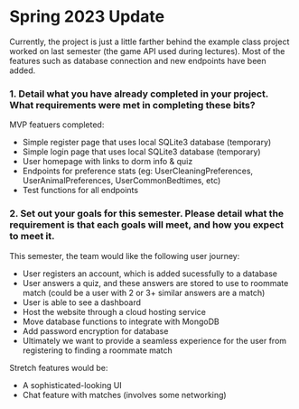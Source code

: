 # Spring 2023 Update
Currently, the project is just a little farther behind the example class project worked on last semester (the game API used during lectures). Most of the features such as database connection and new endpoints have been added.

### 1. Detail what you have already completed in your project. What requirements were met in completing these bits?

MVP featuers completed:
* Simple register page that uses local SQLite3 database (temporary)
* Simple login page that uses local SQLite3 database (temporary)
* User homepage with links to dorm info & quiz
* Endpoints for preference stats (eg: UserCleaningPreferences, UserAnimalPreferences, UserCommonBedtimes, etc)
* Test functions for all endpoints

### 2. Set out your goals for this semester. Please detail what the requirement is that each goals will meet, and how you expect to meet it.

This semester, the team would like the following user journey:
* User registers an account, which is added sucessfully to a database
* User answers a quiz, and these answers are stored to use to roommate match (could be a user with 2 or 3+ similar answers are a match)
* User is able to see a dashboard
* Host the website through a cloud hosting service
* Move database functions to integrate with MongoDB
* Add password encryption for database
* Ultimately we want to provide a seamless experience for the user from registering to finding a roommate match

Stretch features would be:
* A sophisticated-looking UI
* Chat feature with matches (involves some networking)
